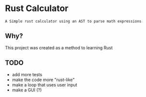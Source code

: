 # Rust Calculator

    A Simple rust calculator using an AST to parse math expressions

## Why?
This project was created as a method to learning Rust

## TODO
 - add more tests
 - make the code more "rust-like"
 - make a loop that uses user input
 - make a GUI (?)